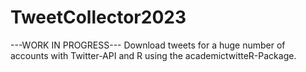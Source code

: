 # TweetCollector2023
---WORK IN PROGRESS--- Download tweets for a huge number of accounts with Twitter-API and R using the academictwitteR-Package.
